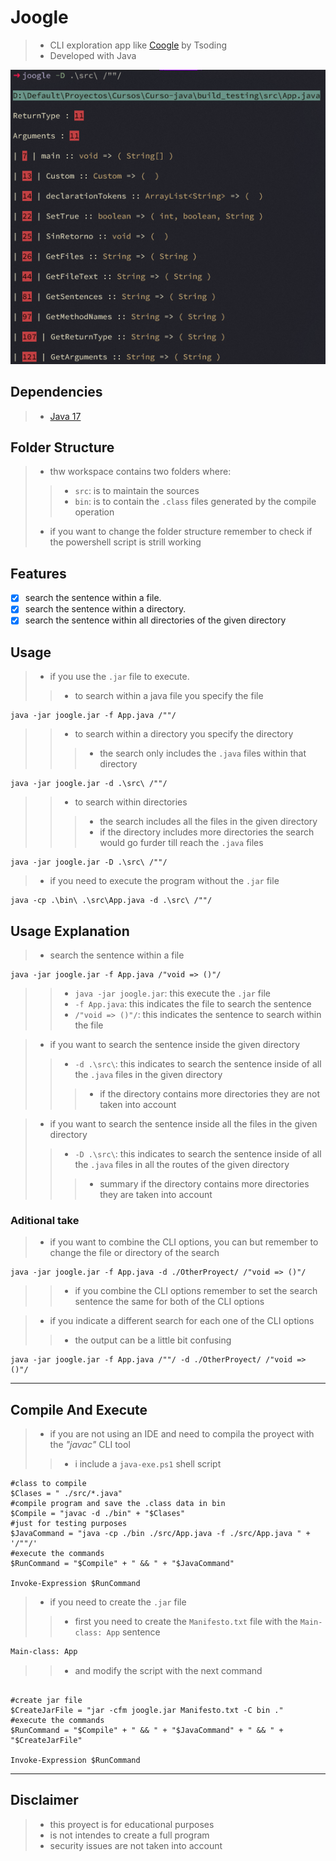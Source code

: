 # Joogle
>- CLI exploration app like [Coogle](https://www.youtube.com/watch?v=wK1HjnwDQng&t=1s) by Tsoding
>- Developed with Java

![expected output](./docs/expected_output.png)

## Dependencies 
>- [Java 17](https://www.oracle.com/es/java/technologies/downloads/#jdk17-windows)

## Folder Structure
>- thw workspace contains two folders where:
>>- `src`: is to maintain the sources
>>- `bin`: is to contain the `.class` files generated by the compile operation
>- if you want to change the folder structure remember to check if the powershell script is strill working

## Features
- [x] search the sentence within a file.
- [x] search the sentence within a directory.
- [x] search the sentence within all directories of the given directory

## Usage

>- if you use the `.jar` file to execute.
>>- to search within a java file you specify the file
```shell
java -jar joogle.jar -f App.java /""/
```
>>- to search within a directory you specify the directory
>>>- the search only includes the `.java` files within that directory
```shell
java -jar joogle.jar -d .\src\ /""/
```
>>- to search within directories
>>>- the search includes all the files in the given directory
>>>- if the directory includes more directories the search would go furder till reach the `.java` files
```shell
java -jar joogle.jar -D .\src\ /""/
```
>- if you need to execute the program without the `.jar` file
```shell
java -cp .\bin\ .\src\App.java -d .\src\ /""/
```
## Usage Explanation
>- search the sentence within a file
```shell
java -jar joogle.jar -f App.java /"void => ()"/
```
>>- `java -jar joogle.jar`: this execute the `.jar` file
>>- `-f App.java`: this indicates the file to search the sentence
>>- `/"void => ()"/`: this indicates the sentence to search within the file

>- if you want to search the sentence inside the given directory
>>- `-d .\src\`: this indicates to search the sentence inside of all the `.java` files in the given directory
>>>- if the directory contains more directories they are not taken into account

>- if you want to search the sentence inside all the files in the given directory
>>- `-D .\src\`: this indicates to search the sentence inside of all the `.java` files in all the routes of the given directory 
>>>- summary if the directory contains more directories they are taken into account

### Aditional take
>- if you want to combine the CLI options, you can but remember to change the file or directory of the search
```shell
java -jar joogle.jar -f App.java -d ./OtherProyect/ /"void => ()"/
```
>>- if you combine the CLI options remember to set the search sentence the same for both of the CLI options

>- if you indicate a different search for each one of the CLI options
>>- the output can be a little bit confusing
```shell
java -jar joogle.jar -f App.java /""/ -d ./OtherProyect/ /"void => ()"/
```


---------

## Compile And Execute

>- if you are not using an IDE and need to compila the proyect with the *"javac"* CLI tool
>>- i include a `java-exe.ps1` shell script

```shell
#class to compile
$Clases = " ./src/*.java"
#compile program and save the .class data in bin
$Compile = "javac -d ./bin" + "$Clases"
#just for testing purposes
$JavaCommand = "java -cp ./bin ./src/App.java -f ./src/App.java " + '/""/'
#execute the commands
$RunCommand = "$Compile" + " && " + "$JavaCommand"

Invoke-Expression $RunCommand
```
>- if you need to create the `.jar` file
>>- first you need to create the `Manifesto.txt` file with the `Main-class: App` sentence
```txt
Main-class: App
```
>>- and modify the script with the next command
```shell

#create jar file
$CreateJarFile = "jar -cfm joogle.jar Manifesto.txt -C bin ."
#execute the commands
$RunCommand = "$Compile" + " && " + "$JavaCommand" + " && " + "$CreateJarFile"

Invoke-Expression $RunCommand
```

---------

## Disclaimer
>- this proyect is for educational purposes
>- is not intendes to create a full program
>- security issues are not taken into account
